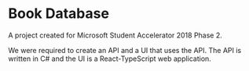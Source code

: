 # Book Database 
A project created for Microsoft Student Accelerator 2018 Phase 2.

We were required to create an API and a UI that uses the API. The API is written in C# and the UI is a React-TypeScript web application.
